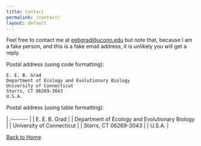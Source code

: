 ```yaml
---
title: Contact
permalink: /contact/
layout: default
---
```


Feel free to contact me at [eebgrad@uconn.edu](eebgrad@uconn.edu) but note that, because I am a fake person, and this is a fake email address, it is unlikely you will get a reply.

Postal address (using code formatting): 

    E. E. B. Grad 
    Department of Ecology and Evolutionary Biology 
    University of Connecticut 
    Storrs, CT 06269-3043
    U.S.A.

Postal address (using table formatting): 

| :------- |
| E. E. B. Grad |
| Department of Ecology and Evolutionary Biology |
| University of Connecticut |
| Storrs, CT 06269-3043 |
| U.S.A. |

[Back to Home](/)
